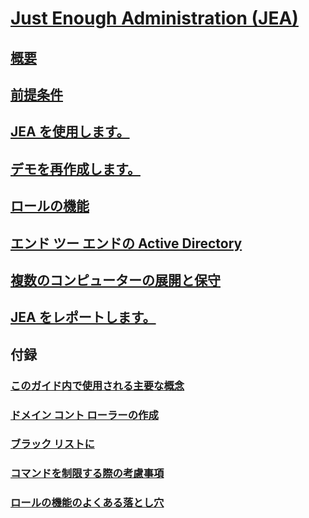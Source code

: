 # [Just Enough Administration (JEA)](README.md)
##  [概要](introduction.md)
##  [前提条件](prerequisites.md)
##  [JEA を使用します。](using-jea.md)
##  [デモを再作成します。](remake-the-demo-endpoint.md)
##  [ロールの機能](role-capabilities.md)
##  [エンド ツー エンドの Active Directory](end-to-end---active-directory.md)
##  [複数のコンピューターの展開と保守](multi-machine-deployment-and-maintenance.md)
##  [JEA をレポートします。](reporting-on-jea.md)
##  付録
###  [このガイド内で使用される主要な概念](key-concepts-used-throughout-this-guide.md)  
###  [ドメイン コント ローラーの作成](creating-a-domain-controller.md)  
###  [ブラック リストに](on-blacklisting.md)  
###  [コマンドを制限する際の考慮事項](considerations-when-limiting-commands.md)  
###  [ロールの機能のよくある落とし穴](common-role-capability-pitfalls.md)


<!--HONumber=Oct16_HO1-->


